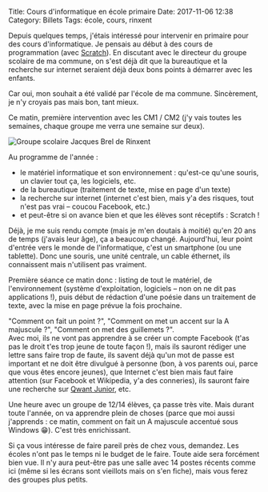 Title: Cours d'informatique en école primaire
Date: 2017-11-06 12:38
Category: Billets
Tags: école, cours, rinxent

Depuis quelques temps, j'étais intéressé pour intervenir en primaire pour des cours d'informatique. Je pensais au début à des cours de programmation (avec [Scratch](https://scratch.mit.edu/)). En discutant avec le directeur du groupe scolaire de ma commune, on s'est déjà dit que la bureautique et la recherche sur internet seraient déjà deux bons points à démarrer avec les enfants.

Car oui, mon souhait a été validé par l'école de ma commune. Sincèrement, je n'y croyais pas mais bon, tant mieux.

Ce matin, première intervention avec les CM1 / CM2 (j'y vais toutes les semaines, chaque groupe me verra une semaine sur deux).

![Groupe scolaire Jacques Brel de Rinxent]({static}/images/rinxent/ecole.jpg#full "Groupe scolaire Jacques Brel de Rinxent")

Au programme de l'année :
* le matériel informatique et son environnement : qu'est-ce qu'une souris, un clavier tout ça, les logiciels, etc.
* de la bureautique (traitement de texte, mise en page d'un texte)
* la recherche sur internet (internet c'est bien, mais y'a des risques, tout n'est pas vrai – coucou Facebook, etc.)
* et peut-être si on avance bien et que les élèves sont réceptifs : Scratch !

Déjà, je me suis rendu compte (mais je m'en doutais à moitié) qu'en 20 ans de temps (j'avais leur âge), ça a beaucoup changé. Aujourd'hui, leur point d'entrée vers le monde de l'informatique, c'est un smartphone (ou une tablette). Donc une souris, une unité centrale, un cable éthernet, ils connaissent mais n'utilisent pas vraiment.

Première séance ce matin donc : listing de tout le matériel, de l'environnement (système d'exploitation, logiciels – non on ne dit pas applications !), puis début de rédaction d'une poésie dans un traitement de texte, avec la mise en page prévue la fois prochaine.

"Comment on fait un point ?", "Comment on met un accent sur la A majuscule ?", "Comment on met des guillemets ?".  
Avec moi, ils ne vont pas apprendre à se créer un compte Facebook (t'as pas le droit t'es trop jeune de toute façon !), mais ils sauront rédiger une lettre sans faire trop de faute, ils savent déjà qu'un mot de passe est important et ne doit être divulgué à personne (bon, à vos parents oui, parce que vous êtes encore jeunes), que Internet c'est bien mais faut faire attention (sur Facebook et Wikipedia, y'a des conneries), ils sauront faire une recherche sur [Qwant Junior](https://www.qwantjunior.com/?l=fr), etc.

Une heure avec un groupe de 12/14 élèves, ça passe très vite. Mais durant toute l'année, on va apprendre plein de choses (parce que moi aussi j'apprends : ce matin, comment on fait un A majuscule accentué sous Windows 😁). C'est très enrichissant.

Si ça vous intéresse de faire pareil près de chez vous, demandez. Les écoles n'ont pas le temps ni le budget de le faire. Toute aide sera forcément bien vue. Il n'y aura peut-être pas une salle avec 14 postes récents comme ici (même si les écrans sont vieillots mais on s'en fiche), mais vous ferez des groupes plus petits.
